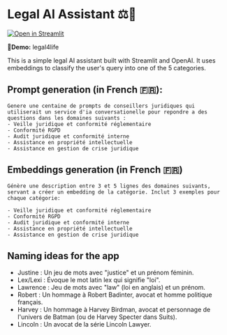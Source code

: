 # Legal AI Assistant ⚖️🤖

[![Open in Streamlit](https://static.streamlit.io/badges/streamlit_badge_black_white.svg)](https://legal2ai.streamlit.app/)

🔐**Demo:** legal4life


This is a simple legal AI assistant built with Streamlit and OpenAI. 
It uses embeddings to classify the user's query into one of the 5 categories.

## Prompt generation (in French 🇫🇷):

```
Genere une centaine de prompts de conseillers juridiques qui utiliserait un service d'ia conversationelle pour repondre a des questions dans les domaines suivants :
- Veille juridique et conformité réglementaire
- Conformité RGPD
- Audit juridique et conformité interne
- Assistance en propriété intellectuelle
- Assistance en gestion de crise juridique
```

## Embeddings generation (in French 🇫🇷)

```
Génère une description entre 3 et 5 lignes des domaines suivants, servant a créer un embedding de la catégorie. Inclut 3 exemples pour chaque catégorie:

- Veille juridique et conformité réglementaire
- Conformité RGPD
- Audit juridique et conformité interne
- Assistance en propriété intellectuelle
- Assistance en gestion de crise juridique
```

## Naming ideas for the app

- Justine : Un jeu de mots avec "justice" et un prénom féminin.
- Lex/Lexi : Évoque le mot latin lex qui signifie "loi".
- Lawrence : Jeu de mots avec "law" (loi en anglais) et un prénom.
- Robert : Un hommage à Robert Badinter, avocat et homme politique français.
- Harvey : Un hommage à Harvey Birdman, avocat et personnage de l'univers de Batman (ou de Harvey Specter dans Suits).
- Lincoln : Un avocat de la série Lincoln Lawyer.
